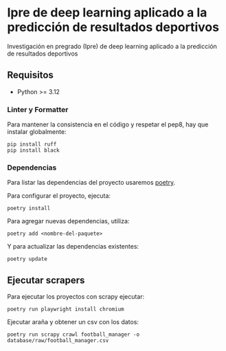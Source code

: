 # Ipre de deep learning aplicado a la predicción de resultados deportivos

Investigación en pregrado (Ipre) de deep learning aplicado a la predicción de resultados deportivos

## Requisitos

- Python >= 3.12

### Linter y Formatter

Para mantener la consistencia en el código y respetar el pep8, hay que instalar globalmente:

```shell
pip install ruff
pip install black
```

### Dependencias

Para listar las dependencias del proyecto usaremos [poetry](https://python-poetry.org/docs/).

Para configurar el proyecto, ejecuta:

```shell
poetry install
```

Para agregar nuevas dependencias, utiliza:

```shell
poetry add <nombre-del-paquete>
```

Y para actualizar las dependencias existentes:

```shell
poetry update
```

## Ejecutar scrapers

Para ejecutar los proyectos con scrapy ejecutar:

```shell
poetry run playwright install chromium
```

Ejecutar araña y obtener un csv con los datos:

```shell
poetry run scrapy crawl football_manager -o database/raw/football_manager.csv
```

